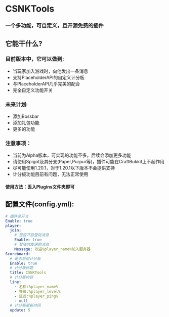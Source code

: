 # CSNKTools
### 一个多功能，可自定义，且开源免费的插件
## 它能干什么?
### 目前版本中，它可以做到:
- 当玩家加入游戏时，向他发出一条消息
- 支持PlaceholderAPI的自定义计分板
- 与PlaceholderAPI几乎完美的配合
- 完全自定义功能开关

### 未来计划:
- 添加Bossbar
- 添加礼包功能
- 更多的功能

### 注意事项：
- 当前为Alpha版本，可实现的功能不多，后续会添加更多功能
- 请使用Spigot及其分支(Paper,Purpur等)，插件可能在CraftBukkit上不起作用
- 尽可能使用1.20.1，对于1.20.1以下版本不会提供支持
- 计分板功能目前有问题，无法正常使用

#### 使用方法：丢入Plugins文件夹即可
## 配置文件(config.yml):
```yaml
# 插件总开关
Enable: true
player:
  join:
    # 是否开启登陆消息
    Enable: true
    # 登陆时发送的消息
    Message: 欢迎%player_name%加入服务器
Scoreboard:
  # 是否启用计分板
  Enable: true
  # 计分板标题
  title: CSNKTools
  # 计分板内容
  line:
    - 名称:%player_name%
    - 等级:%player_level%
    - 延迟:%player_ping%
    - null
  # 计分板更新时间
  update: 5
```

